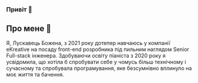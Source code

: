 ### Привіт 👋

## Про мене 🌱
Я, Лускавець Божена, з 2021 року дотепер навчаюсь у компанії eKreative на посаду front-end розробника під пильним наглядом Senior Full-stack інженера.
Здобуваючи освіту піаніста з 2020 року я усвідомила, що хотіла б спробувати себе у чомусь більш технічному і сучасному та спробувала програмування, яке безсумнівно вплинуло на моє життя та бачення.



<!--
**bozhena-luskavets/bozhena-luskavets** is a ✨ _special_ ✨ repository because its `README.md` (this file) appears on your GitHub profile.

Here are some ideas to get you started:

- 🔭 I’m currently working on ...
- 🌱 I’m currently learning ...
- 👯 I’m looking to collaborate on ...
- 🤔 I’m looking for help with ...
- 💬 Ask me about ...
- 📫 How to reach me: ...
- 😄 Pronouns: ...
- ⚡ Fun fact: ...
-->
